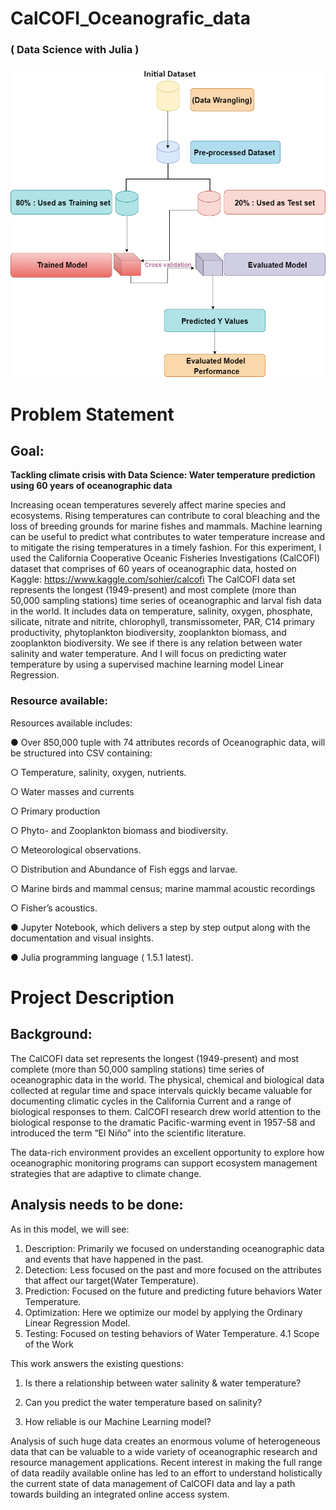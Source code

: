 # CalCOFI_Oceanografic_data
### ( Data Science with Julia )

![](FlowChart_1.png)

# 	Problem Statement
## Goal:
**Tackling climate crisis with Data Science: Water temperature prediction using 60 years of oceanographic data**

Increasing ocean temperatures severely affect marine species and ecosystems. Rising temperatures can contribute to coral bleaching and the loss of breeding grounds for marine fishes and mammals. Machine learning can be useful to predict what contributes to water temperature increase and to mitigate the rising temperatures in a timely fashion.
For this experiment, I used the California Cooperative Oceanic Fisheries Investigations (CalCOFI) dataset that comprises of 60 years of oceanographic data, hosted on Kaggle: https://www.kaggle.com/sohier/calcofi
The CalCOFI data set represents the longest (1949-present) and most complete (more than 50,000 sampling stations) time series of oceanographic and larval fish data in the world. It includes data on temperature, salinity, oxygen, phosphate, silicate, nitrate and nitrite, chlorophyll, transmissometer, PAR, C14 primary productivity, phytoplankton biodiversity, zooplankton biomass, and zooplankton biodiversity. We see if there is any relation between water salinity and water temperature. And I will focus on predicting water temperature by using a supervised machine learning model Linear Regression. 


### Resource available:

Resources available includes:

●	Over 850,000 tuple with 74 attributes records of Oceanographic data, will be structured into CSV  containing:

○	Temperature, salinity, oxygen, nutrients.

○	Water masses and currents

○	Primary production

○	Phyto- and Zooplankton biomass and biodiversity.

○	Meteorological observations.

○	Distribution and Abundance of Fish eggs and larvae.

○	Marine birds and mammal census; marine mammal acoustic recordings

○	Fisher’s acoustics.
   

●	Jupyter Notebook, which delivers a step by step output along with the documentation and visual insights.

●	Julia programming language ( 1.5.1 latest).

# Project Description


## Background:

The CalCOFI data set represents the longest (1949-present) and most complete (more than 50,000 sampling stations) time series of oceanographic data in the world. The physical, chemical and biological data collected at regular time and space intervals quickly became valuable for documenting climatic cycles in the California Current and a range of biological responses to them. CalCOFI research drew world attention to the biological response to the dramatic Pacific-warming event in 1957-58 and introduced the term “El Niño” into the scientific literature.

The data-rich environment provides an excellent opportunity to explore how oceanographic monitoring programs can support ecosystem management strategies that are adaptive to climate change. 

## Analysis needs to be done:

As in this model, we will see:
1.	Description: Primarily we focused on understanding oceanographic data and events that have happened in the past.
2.	Detection: Less focused on the past and more focused on the attributes that affect our target(Water Temperature). 
3.	Prediction: Focused on the future and predicting future behaviors Water Temperature.
4.	Optimization: Here we optimize our model by applying the Ordinary Linear Regression Model.
5.	Testing: Focused on testing behaviors of Water Temperature. 
4.1	Scope of the Work


This work answers the existing questions:

1.	Is there a relationship between water salinity & water temperature? 

2.	Can you predict the water temperature based on salinity?

3.	How reliable is our Machine Learning model?

Analysis of such huge data creates an enormous volume of heterogeneous data that can be valuable to a wide variety of oceanographic research and resource management applications. Recent interest in making the full range of data readily available online has led to an effort to understand holistically the current state of data management of CalCOFI data and lay a path towards building an integrated online access system. 

